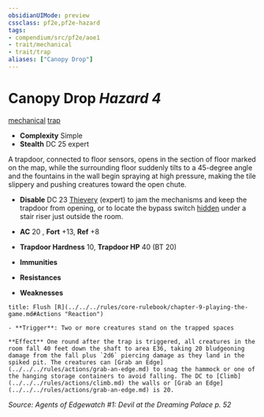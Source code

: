 ```yaml
---
obsidianUIMode: preview
cssclass: pf2e,pf2e-hazard
tags:
- compendium/src/pf2e/aoe1
- trait/mechanical
- trait/trap
aliases: ["Canopy Drop"]
---
```

# Canopy Drop *Hazard 4*  
[mechanical](../../../rules/traits/mechanical.md)  [trap](../../../rules/traits/trap.md)  

- **Complexity** Simple
- **Stealth** DC 25 expert  

A trapdoor, connected to floor sensors, opens in the section of floor marked on the map, while the surrounding floor suddenly tilts to a 45-degree angle and the fountains in the wall begin spraying at high pressure, making the tile slippery and pushing creatures toward the open chute.

- **Disable** DC 23 [Thievery](../../skills.md#Thievery) (expert) to jam the mechanisms and keep the trapdoor from opening, or to locate the bypass switch [hidden](../../../rules/conditions.md#Hidden) under a stair riser just outside the room.  

- **AC** 20 , **Fort** +13, **Ref** +8
- **Trapdoor Hardness** 10, **Trapdoor HP** 40 (BT 20)
- **Immunities** 
- **Resistances** 
- **Weaknesses** 
     
```ad-embed-ability
title: Flush [R](../../../rules/core-rulebook/chapter-9-playing-the-game.md#Actions "Reaction")

- **Trigger**: Two or more creatures stand on the trapped spaces

**Effect** One round after the trap is triggered, all creatures in the room fall 40 feet down the shaft to area E36, taking 20 bludgeoning damage from the fall plus `2d6` piercing damage as they land in the spiked pit. The creatures can [Grab an Edge](../../../rules/actions/grab-an-edge.md) to snag the hammock or one of the hanging storage containers to avoid falling. The DC to [Climb](../../../rules/actions/climb.md) the walls or [Grab an Edge](../../../rules/actions/grab-an-edge.md) is 20.
```

*Source: Agents of Edgewatch #1: Devil at the Dreaming Palace p. 52*
